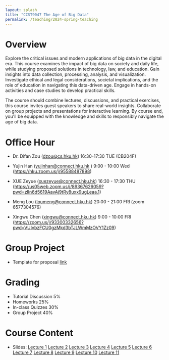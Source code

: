 ```yaml
---
layout: splash
title: "CCST9047 The Age of Big Data"
permalink: /teaching/2024-spring-teaching
---
```

# Overview

Explore the critical issues and modern applications of big data in the digital era. This course examines the impact of big data on society and daily life, while studying proposed solutions in technology, law, and education. Gain insights into data collection, processing, analysis, and visualization. Investigate ethical and legal considerations, societal implications, and the role of education in navigating this data-driven age. Engage in hands-on activities and case studies to develop practical skills.

The course should combine lectures, discussions, and practical exercises, this course invites guest speakers to share real-world insights. Collaborate on group projects and presentations for interactive learning. By course end, you'll be equipped with the knowledge and skills to responsibly navigate the age of big data.

# Office Hour

* Dr. Difan Zou (dzou@cs.hku.hk) 16:30-17:30 TUE (CB204F)
* Yujin Han (yujinhan@connect.hku.hk ) 9:00 - 10:00 Wed (https://hku.zoom.us/j/95588487898)

* XUE Zeyue (xuezeyue@connect.hku.hk) 16:30 - 17:30 THU (https://us05web.zoom.us/j/89367626059?pwd=zlIn6d5619AavAj9tRy8uxx9ugLeaa.1) 
* Meng Lou (loumeng@connect.hku.hk) 20:00 - 21:00 FRI (zoom 6577304576)
* Xingwu Chen (xingwu@connect.hku.hk) 9:00 - 10:00 FRI (https://zoom.us/j/93300332656?pwd=VUIvbzFCU0gzMkd3bTJLWmMzOVY1Zz09)


# Group Project

* Template for proposal [link](https://drive.google.com/file/d/1dP7PVHE6TMLBke7y4ckwS1lpYXM5mW8X/view?usp=sharing)

# Grading

* Tutorial Discussion 5%
* Homeworks 25%
* In-class Quizzes 30%
* Group Project 40%

# Course Content

* Slides: [Lecture 1](https://drive.google.com/file/d/1hP5tAuVmUKGRKSyd2c2UkYftfWs91Kgx/view?usp=sharing) [Lecture 2](https://drive.google.com/file/d/1PtYSWEH751qYY8XHmiJDM6YHtNLxmRwC/view?usp=sharing) [Lecture 3](https://drive.google.com/file/d/1h_Fy6M91yu6yWB_-Bf9lDDnGs5W_rTgh/view?usp=sharing) [Lecture 4](https://drive.google.com/file/d/14pkzBu9KP2__IhWYIk38iMV_6bkwP_kK/view?usp=sharing) [Lecture 5](https://drive.google.com/file/d/1gHSIKgCiB6rFnYrWCJQldF6RKxgCHpD_/view?usp=sharing) [Lecture 6](https://drive.google.com/file/d/1dxV-2V0fnb5-vMzR-H5HS8dRhcG14KcO/view?usp=sharing) [Lecture 7](https://drive.google.com/file/d/1nyXxRuylZmVFelogt0dglEohb22n6nH8/view?usp=sharing) [Lecture 8](https://drive.google.com/file/d/1lxE9lnz0DpCZUzTmfudN5cClqaNq-V0I/view?usp=sharing) [Lecture 9](https://drive.google.com/file/d/1rb9DH8jzd-rePFsz4jPcqzzf43fujIgH/view?usp=sharing) [Lecture 10](https://drive.google.com/file/d/1031VbU_zgW4VSQG7gDRw-SZbJUXRadee/view?usp=sharing) [Lecture 11](https://drive.google.com/file/d/1jVJ35E9824tEg6FlST_dhtEns6o4N1D9/view?usp=sharing)





